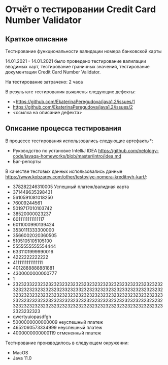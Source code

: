 # Отчёт о тестировании Credit Card Number Validator

## Краткое описание
Тестирование функциональности валидации номера банковской карты

14.01.2021 - 14.01.2021 было проведено тестирование валилации вводимых карт, тестирование граничных значений, тестирование документации Credit Card Number Validator.

На тестирование затрачено: 2 часа

В результате тестирования выявлены следующие дефекты:
* <https://github.com/EkaterinaPeregudova/java1.2/issues/1
* https://github.com/EkaterinaPeregudova/java1.2/issues/2
* <ссылка на описание дефекта>

## Описание процесса тестирования

В процессе тестирования использовались следующие артефакты*:
*  Руководство по установке IntelliJ IDEA https://github.com/netology-code/javaqa-homeworks/blob/master/intro/idea.md
*  Баг-репорты


В качестве тестовых данных использовались данные https://www.kobzarev.com/other/testoviye-nomera-kreditnyh-kart/:
* 378282246310005	Успешный платеж/валидная карта
* 371449635398431		
* 5610591081018250
* 76009244561
* 5019717010103742	
* 38520000023237	
* 6011111111111117
* 6011000990139424	
* 3530111333300000	
* 3566002020360505
* 5105105105105100	
* 5555555555554444	
* 6331101999990016
* 4222222222222	
* 4111111111111111	
* 4012888888881881	
* 4300000000000777
* 1
* 232323322323232323232323232323232323232323232323232323232323232323232323233232332323232323232323323232323232323232323232323232323232323232323232323232323232323232323232323232323232323232323232323232323232323232323232323232323232323232323232323232323232323232323232323232323232323232323
* qwertyuiopasdfgh
* 5000000000000009 неуспешный платеж
* 4652060573334999 неуспешный платеж
* 4000000000000119 отмененный платеж


Тестирование производилось в следующем окружении:
* MacOS
* Java 11.0
